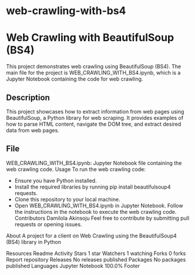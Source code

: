 # web-crawling-with-bs4
# Web Crawling with BeautifulSoup (BS4)
This project demonstrates web crawling using BeautifulSoup (BS4). The main file for the project is WEB_CRAWLING_WITH_BS4.ipynb, which is a Jupyter Notebook containing the code for web crawling.

## Description
This project showcases how to extract information from web pages using BeautifulSoup, a Python library for web scraping. It provides examples of how to parse HTML content, navigate the DOM tree, and extract desired data from web pages.

## File
WEB_CRAWLING_WITH_BS4.ipynb: Jupyter Notebook file containing the web crawling code.
Usage
To run the web crawling code:

* Ensure you have Python installed.
* Install the required libraries by running pip install beautifulsoup4 requests.
* Clone this repository to your local machine.
* Open WEB_CRAWLING_WITH_BS4.ipynb in Jupyter Notebook.
Follow the instructions in the notebook to execute the web crawling code.
Contributors
Damilola Akinsoju
Feel free to contribute by submitting pull requests or opening issues.

About
A project for a client on Web Crawling using the BeautifulSoup4 (BS4) library in Python

Resources
 Readme
 Activity
Stars
 1 star
Watchers
 1 watching
Forks
 0 forks
Report repository
Releases
No releases published
Packages
No packages published
Languages
Jupyter Notebook
100.0%
Footer
